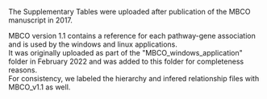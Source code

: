 The Supplementary Tables were uploaded after publication of the MBCO manuscript in 2017.

MBCO version 1.1 contains a reference for each pathway-gene association and is used by the windows and linux applications.<br>
It was originally uploaded as part of the "MBCO_windows_application" folder in February 2022 and was added to this folder for completeness reasons.<br>
For consistency, we labeled the hierarchy and infered relationship files with MBCO_v1.1 as well.
